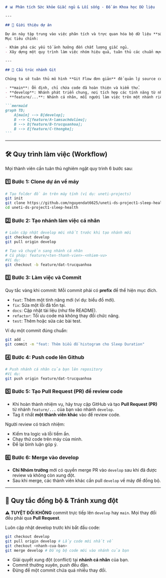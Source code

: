 ````markdown
# 📊 Phân tích Sức khỏe Giấc ngủ & Lối sống - Đồ án Khoa học Dữ liệu

---

## 🚀 Giới thiệu dự án

Dự án này tập trung vào việc phân tích và trực quan hóa bộ dữ liệu **sức khỏe giấc ngủ và lối sống** bằng ngôn ngữ **R**.  
Mục tiêu chính:

- Khám phá các yếu tố ảnh hưởng đến chất lượng giấc ngủ.
- Xây dựng một quy trình làm việc nhóm hiệu quả, tuân thủ các chuẩn mực của ngành.

---

## 🌳 Cấu trúc nhánh Git

Chúng ta sẽ tuân thủ mô hình **Git Flow đơn giản** để quản lý source code một cách hiệu quả:

- **main**: Ổn định, chỉ chứa code đã hoàn thiện và kiểm thử.
- **develop**: Nhánh phát triển chung, nơi tích hợp các tính năng từ nhánh cá nhân.
- **feature/...**: Nhánh cá nhân, mỗi người làm việc trên một nhánh riêng.

```mermaid
graph TD;
    A[main] --> B[develop];
    B --> C[feature/A-lamsachdulieu];
    B --> D[feature/B-trucquanhoa];
    B --> E[feature/C-thongke];
```
````

---

## 🛠️ Quy trình làm việc (Workflow)

Mọi thành viên cần tuân thủ nghiêm ngặt quy trình 6 bước sau:

### 1️⃣ Bước 1: Clone dự án về máy

```bash
# Tạo folder đồ án trên máy tính (ví dụ: uneti-projects)
git init
git clone https://github.com/nguyendat6625/uneti-ds-project1-sleep-health.git
cd uneti-ds-project1-sleep-health
```

### 2️⃣ Bước 2: Tạo nhánh làm việc cá nhân

```bash
# Luôn cập nhật develop mới nhất trước khi tạo nhánh mới
git checkout develop
git pull origin develop

# Tạo và chuyển sang nhánh cá nhân
# Cú pháp: feature/<ten-thanh-vien>-<nhiem-vu>
#Ví dụ:
git checkout -b feature/dat-trucquanhoa
```

### 3️⃣ Bước 3: Làm việc và Commit

Quy tắc vàng khi commit: Mỗi commit phải có **prefix** để thể hiện mục đích.

- `feat`: Thêm một tính năng mới (ví dụ: biểu đồ mới).
- `fix`: Sửa một lỗi đã tồn tại.
- `docs`: Cập nhật tài liệu (như file README).
- `refactor`: Tối ưu code mà không thay đổi chức năng.
- `test`: Thêm hoặc sửa các bài test.

Ví dụ một commit đúng chuẩn:

```bash
git add .
git commit -m "feat: Thêm biểu đồ histogram cho Sleep Duration"
```

### 4️⃣ Bước 4: Push code lên Github

```bash
# Push nhánh cá nhân của bạn lên repository
#Ví dụ:
git push origin feature/dat-trucquanhoa
```

### 5️⃣ Bước 5: Tạo Pull Request (PR) để review code

- Khi hoàn thành nhiệm vụ, hãy truy cập GitHub và tạo **Pull Request (PR)** từ nhánh `feature/...` của bạn vào nhánh `develop`.
- Tag ít nhất **một thành viên khác** vào để review code.

Người review có trách nhiệm:

- Kiểm tra logic và lỗi tiềm ẩn.
- Chạy thử code trên máy của mình.
- Để lại bình luận góp ý.

### 6️⃣ Bước 6: Merge vào develop

- **Chỉ Nhóm trưởng** mới có quyền merge PR vào `develop` sau khi đã được review và không còn xung đột.
- Sau khi merge, các thành viên khác cần pull `develop` về máy để đồng bộ.

---

## 🔄 Quy tắc đồng bộ & Tránh xung đột

⚠️ **TUYỆT ĐỐI KHÔNG** commit trực tiếp lên `develop` hay `main`.
Mọi thay đổi đều phải qua **Pull Request**.

Luôn cập nhật develop trước khi bắt đầu code:

```bash
git checkout develop
git pull origin develop # Lấy code mới nhất về
git checkout <nhanh-cua-ban>
git merge develop # Đồng bộ code mới vào nhánh của bạn
```

- Giải quyết xung đột (conflict) tại **nhánh cá nhân** của bạn.
- Commit thường xuyên, push đều đặn.
- Đừng để một commit chứa quá nhiều thay đổi.
